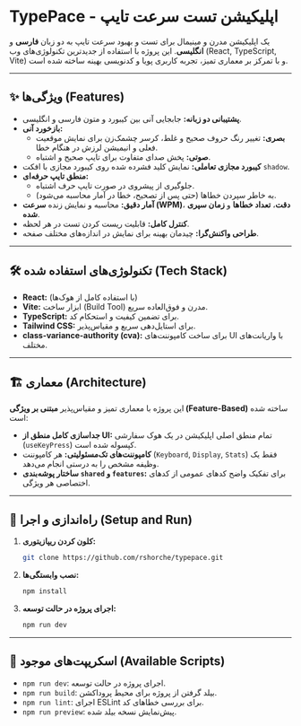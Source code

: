 # TypePace - اپلیکیشن تست سرعت تایپ

یک اپلیکیشن مدرن و مینیمال برای تست و بهبود سرعت تایپ به دو زبان **فارسی** و **انگلیسی**. این پروژه با استفاده از جدیدترین تکنولوژی‌های وب (React, TypeScript, Vite) و با تمرکز بر معماری تمیز، تجربه کاربری پویا و کدنویسی بهینه ساخته شده است.

---

## ✨ ویژگی‌ها (Features)

- **پشتیبانی دو زبانه:** جابجایی آنی بین کیبورد و متون فارسی و انگلیسی.
- **بازخورد آنی:**
  - **بصری:** تغییر رنگ حروف صحیح و غلط، کرسر چشمک‌زن برای نمایش موقعیت فعلی و انیمیشن لرزش در هنگام خطا.
  - **صوتی:** پخش صدای متفاوت برای تایپ صحیح و اشتباه.
- **کیبورد مجازی تعاملی:** نمایش کلید فشرده شده روی کیبورد مجازی با افکت `shadow`.
- **منطق تایپ حرفه‌ای:**
  - جلوگیری از پیشروی در صورت تایپ حرف اشتباه.
  - به خاطر سپردن خطاها (حتی پس از تصحیح، خطا در آمار محاسبه می‌شود).
- **آمار دقیق:** محاسبه و نمایش زنده **سرعت (WPM)**، **دقت**، **تعداد خطاها** و **زمان سپری شده**.
- **کنترل کامل:** قابلیت ریست کردن تست در هر لحظه.
- **طراحی واکنش‌گرا:** چیدمان بهینه برای نمایش در اندازه‌های مختلف صفحه.

---

## 🛠️ تکنولوژی‌های استفاده شده (Tech Stack)

- **React:** (با استفاده کامل از هوک‌ها)
- **Vite:** ابزار ساخت (Build Tool) مدرن و فوق‌العاده سریع.
- **TypeScript:** برای تضمین کیفیت و استحکام کد.
- **Tailwind CSS:** برای استایل‌دهی سریع و مقیاس‌پذیر.
- **class-variance-authority (cva):** برای ساخت کامپوننت‌های UI با واریانت‌های مختلف.

---

## 🏗️ معماری (Architecture)

این پروژه با معماری تمیز و مقیاس‌پذیر **مبتنی بر ویژگی (Feature-Based)** ساخته شده است:

- **جداسازی کامل منطق از UI:** تمام منطق اصلی اپلیکیشن در یک هوک سفارشی (`useKeyPress`) کپسوله شده است.
- **کامپوننت‌های تک‌مسئولیتی:** هر کامپوننت (`Keyboard`, `Display`, `Stats`) فقط یک وظیفه مشخص را به درستی انجام می‌دهد.
- **ساختار پوشه‌بندی `shared` و `features`:** برای تفکیک واضح کدهای عمومی از کدهای اختصاصی هر ویژگی.

---

## 🚀 راه‌اندازی و اجرا (Setup and Run)

1.  **کلون کردن ریپازیتوری:**
    ```bash
    git clone https://github.com/rshorche/typepace.git
    ```
2.  **نصب وابستگی‌ها:**
    ```bash
    npm install
    ```
3.  **اجرای پروژه در حالت توسعه:**
    ```bash
    npm run dev
    ```

---

## 📜 اسکریپت‌های موجود (Available Scripts)

- `npm run dev`: اجرای پروژه در حالت توسعه.
- `npm run build`: بیلد گرفتن از پروژه برای محیط پروداکشن.
- `npm run lint`: اجرای ESLint برای بررسی خطاهای کد.
- `npm run preview`: پیش‌نمایش نسخه بیلد شده.
